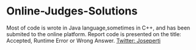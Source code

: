 # Online-Judges-Solutions
Most of code is wrote in Java language,sometimes in C++, and has been submited to the online platform. Report code is presented on the title:
Accepted, Runtime Error or Wrong Answer.
<a href="http://twitter.com/joseperti">Twitter: Joseperti</a>
